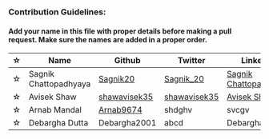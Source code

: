 ### Contribution Guidelines:

#### Add your name in this file with proper details before making a pull request. Make sure the names are added in a proper order.


| ☆ | Name | Github | Twitter | LinkedIn |
| --- | --- | --- | --- | --- |
| ☆ | Sagnik Chattopadhyaya | [Sagnik20](https://github.com/sagnik20/) | [Sagnik_20](https://twitter.com/sagnik_20) | [Sagnik Chattopadhyaya](https://www.linkedin.com/in/sagnik-chattopadhyaya/) |
| ☆ | Avisek Shaw | [shawavisek35](https://github.com/shawavisek35/) | [shawavisek35](https://twitter.com/AvisekShaw5) | [Avisek Shaw](https://www.linkedin.com/in/avisek-shaw-78136b196/) |
| ☆ | Arnab Mandal | [Arnab9674](https://github.com/Arnab9674/) | shdghv | svcgv |
| ☆ | Debargha Dutta| Debargha2001| abcd | Debargha Dutta |

